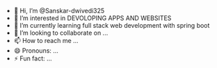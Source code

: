 - 👋 Hi, I’m @Sanskar-dwivedi325
- 👀 I’m interested in DEVOLOPING APPS AND WEBSITES
- 🌱 I’m currently learning full stack web development with spring boot
- 💞️ I’m looking to collaborate on ...
- 📫 How to reach me ...
- 😄 Pronouns: ...
- ⚡ Fun fact: ...

<!---
Sanskar-dwivedi325/Sanskar-dwivedi325 is a ✨ special ✨ repository because its `README.md` (this file) appears on your GitHub profile.
You can click the Preview link to take a look at your changes.
--->
